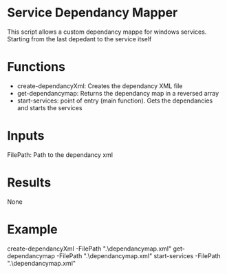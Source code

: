 # Service Dependancy Mapper
This script allows a custom dependancy mappe for windows services. Starting from the last depedant to the service itself

# Functions
- create-dependancyXml: Creates the dependancy XML file
- get-dependancymap: Returns the dependancy map in a reversed array
- start-services: point of entry (main function). Gets the dependancies and starts the services

# Inputs
FilePath: Path to the dependancy xml

# Results
None

# Example
create-dependancyXml -FilePath ".\dependancymap.xml"
get-dependancymap -FilePath ".\dependancymap.xml"
start-services -FilePath ".\dependancymap.xml"